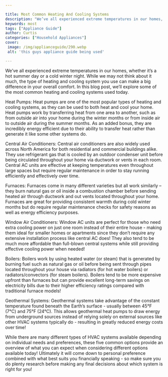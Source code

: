 ```yaml
---

title: Most Common Heating And Cooling Systems
description: "We’ve all experienced extreme temperatures in our homes, whether it’s a hot summer day or a cold winter night. While we may not th...get more info"
keywords: most
tags: ["Appliance Guide"]
author: Curtis
categories: ["Household Appliances"]
cover: 
 image: /img/applianceguide/290.webp
 alt: 'this guys appliance guide being used'

---
```


We’ve all experienced extreme temperatures in our homes, whether it’s a hot summer day or a cold winter night. While we may not think about it much, the type of heating and cooling system you use can make a big difference in your overall comfort. In this blog post, we’ll explore some of the most common heating and cooling systems used today.

Heat Pumps: Heat pumps are one of the most popular types of heating and cooling systems, as they can be used to both heat and cool your home. Heat pumps work by transferring heat from one area to another, such as from outside air into your home during the winter months or from inside air to outside air during the summer months. As an added bonus, they are incredibly energy efficient due to their ability to transfer heat rather than generate it like some other systems do.

Central Air Conditioners: Central air conditioners are also widely used across North America for both residential and commercial buildings alike. They use refrigerant gas that is cooled by an outdoor condenser unit before being circulated throughout your home via ductwork or vents in each room. Central AC units are effective at keeping temperatures even throughout large spaces but require regular maintenance in order to stay running efficiently and effectively over time. 

Furnaces: Furnaces come in many different varieties but all work similarly – they burn natural gas or oil inside a combustion chamber before sending heated air through ductwork and out vents located throughout your home. Furnaces are great for providing consistent warmth during cold winter months but do require regular maintenance checks for safety reasons as well as energy efficiency purposes. 

Window Air Conditioners: Window AC units are perfect for those who need extra cooling power on just one room instead of their entire house - making them ideal for smaller homes or apartments since they don’t require any extensive installation process like central AC does! They also tend to be much more affordable than full-blown central systems while still providing effective cooling power when needed! 

 Boilers: Boilers work by using heated water (or steam) that is generated by burning fuel such as natural gas or oil before being sent through pipes located throughout your house via radiators (for hot water boilers) or radiators/convectors (for steam boilers). Boilers tend to be more expensive upfront than furnaces but can provide excellent long-term savings on electricity bills due to their higher efficiency ratings compared with traditional furnace models!

 Geothermal Systems: Geothermal systems take advantage of the constant temperature found beneath the Earth’s surface - usually between 45°F (7°C) and 75°F (24°C). This allows geothermal heat pumps to draw energy from underground sources instead of relying solely on external sources like other HVAC systems typically do - resulting in greatly reduced energy costs over time!

 While there are many different types of HVAC systems available depending on individual needs and preferences, these five common options provide an overview of what you can expect when considering different options available today! Ultimately it will come down to personal preference combined with what best suits you financially speaking - so make sure you do plenty research before making any final decisions about which system is right for you!
